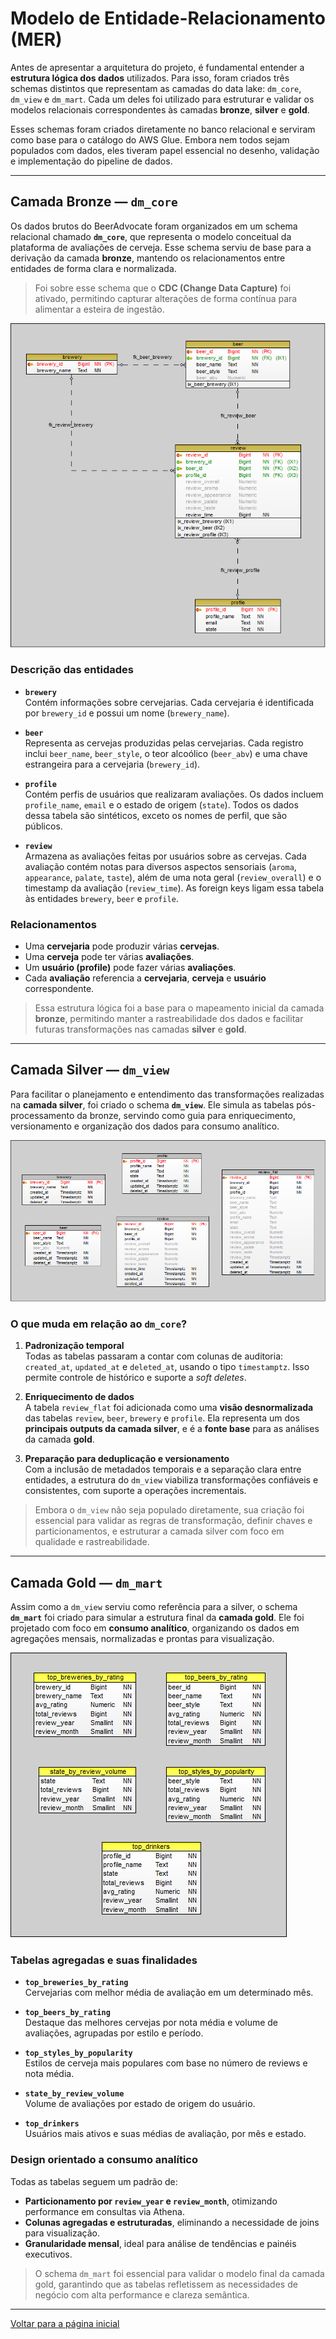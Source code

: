 # Modelo de Entidade-Relacionamento (MER)

Antes de apresentar a arquitetura do projeto, é fundamental entender a **estrutura lógica dos dados** utilizados. Para isso, foram criados três schemas distintos que representam as camadas do data lake: `dm_core`, `dm_view` e `dm_mart`. Cada um deles foi utilizado para estruturar e validar os modelos relacionais correspondentes às camadas **bronze**, **silver** e **gold**.

Esses schemas foram criados diretamente no banco relacional e serviram como base para o catálogo do AWS Glue. Embora nem todos sejam populados com dados, eles tiveram papel essencial no desenho, validação e implementação do pipeline de dados.

---

## Camada Bronze — `dm_core`

Os dados brutos do BeerAdvocate foram organizados em um schema relacional chamado **`dm_core`**, que representa o modelo conceitual da plataforma de avaliações de cerveja. Esse schema serviu de base para a derivação da camada **bronze**, mantendo os relacionamentos entre entidades de forma clara e normalizada.

> Foi sobre esse schema que o **CDC (Change Data Capture)** foi ativado, permitindo capturar alterações de forma contínua para alimentar a esteira de ingestão.

![mer-core-bronze.png](../database/mer/mer-core-bronze.png)

### Descrição das entidades

- **`brewery`**  
  Contém informações sobre cervejarias. Cada cervejaria é identificada por `brewery_id` e possui um nome (`brewery_name`).

- **`beer`**  
  Representa as cervejas produzidas pelas cervejarias. Cada registro inclui `beer_name`, `beer_style`, o teor alcoólico (`beer_abv`) e uma chave estrangeira para a cervejaria (`brewery_id`).

- **`profile`**  
  Contém perfis de usuários que realizaram avaliações. Os dados incluem `profile_name`, `email` e o estado de origem (`state`). Todos os dados dessa tabela são sintéticos, exceto os nomes de perfil, que são públicos.

- **`review`**  
  Armazena as avaliações feitas por usuários sobre as cervejas. Cada avaliação contém notas para diversos aspectos sensoriais (`aroma`, `appearance`, `palate`, `taste`), além de uma nota geral (`review_overall`) e o timestamp da avaliação (`review_time`). As foreign keys ligam essa tabela às entidades `brewery`, `beer` e `profile`.

### Relacionamentos

- Uma **cervejaria** pode produzir várias **cervejas**.
- Uma **cerveja** pode ter várias **avaliações**.
- Um **usuário (profile)** pode fazer várias **avaliações**.
- Cada **avaliação** referencia a **cervejaria**, **cerveja** e **usuário** correspondente.

> Essa estrutura lógica foi a base para o mapeamento inicial da camada **bronze**, permitindo manter a rastreabilidade dos dados e facilitar futuras transformações nas camadas **silver** e **gold**.

---

## Camada Silver — `dm_view`

Para facilitar o planejamento e entendimento das transformações realizadas na **camada silver**, foi criado o schema **`dm_view`**. Ele simula as tabelas pós-processamento da bronze, servindo como guia para enriquecimento, versionamento e organização dos dados para consumo analítico.

![mer-view-silver.png](../database/mer/mer-view-silver.png)

### O que muda em relação ao `dm_core`?

1. **Padronização temporal**  
   Todas as tabelas passaram a contar com colunas de auditoria: `created_at`, `updated_at` e `deleted_at`, usando o tipo `timestamptz`. Isso permite controle de histórico e suporte a *soft deletes*.

2. **Enriquecimento de dados**  
   A tabela `review_flat` foi adicionada como uma **visão desnormalizada** das tabelas `review`, `beer`, `brewery` e `profile`. Ela representa um dos **principais outputs da camada silver**, e é a **fonte base** para as análises da camada **gold**.

3. **Preparação para deduplicação e versionamento**  
   Com a inclusão de metadados temporais e a separação clara entre entidades, a estrutura do `dm_view` viabiliza transformações confiáveis e consistentes, com suporte a operações incrementais.

> Embora o `dm_view` não seja populado diretamente, sua criação foi essencial para validar as regras de transformação, definir chaves e particionamentos, e estruturar a camada silver com foco em qualidade e rastreabilidade.

---

## Camada Gold — `dm_mart`

Assim como a `dm_view` serviu como referência para a silver, o schema **`dm_mart`** foi criado para simular a estrutura final da **camada gold**. Ele foi projetado com foco em **consumo analítico**, organizando os dados em agregações mensais, normalizadas e prontas para visualização.

![mer-mart-gold.png](../database/mer/mer-mart-gold.png)

### Tabelas agregadas e suas finalidades

- **`top_breweries_by_rating`**  
  Cervejarias com melhor média de avaliação em um determinado mês.

- **`top_beers_by_rating`**  
  Destaque das melhores cervejas por nota média e volume de avaliações, agrupadas por estilo e período.

- **`top_styles_by_popularity`**  
  Estilos de cerveja mais populares com base no número de reviews e nota média.

- **`state_by_review_volume`**  
  Volume de avaliações por estado de origem do usuário.

- **`top_drinkers`**  
  Usuários mais ativos e suas médias de avaliação, por mês e estado.

### Design orientado a consumo analítico

Todas as tabelas seguem um padrão de:

- **Particionamento por `review_year` e `review_month`**, otimizando performance em consultas via Athena.
- **Colunas agregadas e estruturadas**, eliminando a necessidade de joins para visualização.
- **Granularidade mensal**, ideal para análise de tendências e painéis executivos.

> O schema `dm_mart` foi essencial para validar o modelo final da camada gold, garantindo que as tabelas refletissem as necessidades de negócio com alta performance e clareza semântica.

---

[Voltar para a página inicial](../README.md)
